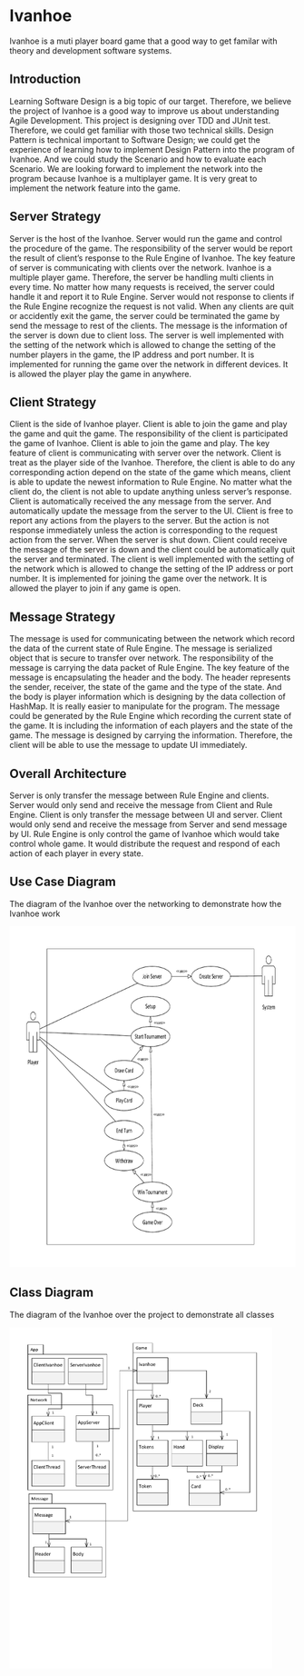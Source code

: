 Ivanhoe
===================================

Ivanhoe is a muti player board game that a good way to get familar with theory and development software systems.


Introduction
------------

Learning Software Design is a big topic of our target. Therefore, we believe the
project of Ivanhoe is a good way to improve us about understanding Agile Development.
This project is designing over TDD and JUnit test. Therefore, we could get familiar with
those two technical skills. Design Pattern is technical important to Software Design; we
could get the experience of learning how to implement Design Pattern into the program of
Ivanhoe. And we could study the Scenario and how to evaluate each Scenario. We are
looking forward to implement the network into the program because Ivanhoe is a multiplayer
game. It is very great to implement the network feature into the game.



Server Strategy
---------------

Server is the host of the Ivanhoe. Server would run the game and control the
procedure of the game. The responsibility of the server would be report the result of client’s
response to the Rule Engine of Ivanhoe. The key feature of server is communicating with
clients over the network. Ivanhoe is a multiple player game. Therefore, the server be
handling multi clients in every time. No matter how many requests is received, the server
could handle it and report it to Rule Engine. Server would not response to clients if the Rule
Engine recognize the request is not valid. When any clients are quit or accidently exit the
game, the server could be terminated the game by send the message to rest of the clients.
The message is the information of the server is down due to client loss. The server is well
implemented with the setting of the network which is allowed to change the setting of the
number players in the game, the IP address and port number. It is implemented for running
the game over the network in different devices. It is allowed the player play the game in
anywhere.


Client Strategy
---------------

Client is the side of Ivanhoe player. Client is able to join the game and play the game
and quit the game. The responsibility of the client is participated the game of Ivanhoe.
Client is able to join the game and play. The key feature of client is communicating with
server over the network. Client is treat as the player side of the Ivanhoe. Therefore, the
client is able to do any corresponding action depend on the state of the game which means,
client is able to update the newest information to Rule Engine. No matter what the client do,
the client is not able to update anything unless server’s response. Client is automatically
received the any message from the server. And automatically update the message from the
server to the UI. Client is free to report any actions from the players to the server. But the
action is not response immediately unless the action is corresponding to the request action
from the server. When the server is shut down. Client could receive the message of the
server is down and the client could be automatically quit the server and terminated. The
client is well implemented with the setting of the network which is allowed to change the
setting of the IP address or port number. It is implemented for joining the game over the
network. It is allowed the player to join if any game is open.


Message Strategy
----------------
The message is used for communicating between the network which record the data
of the current state of Rule Engine. The message is serialized object that is secure to
transfer over network. The responsibility of the message is carrying the data packet of Rule
Engine. The key feature of the message is encapsulating the header and the body. The
header represents the sender, receiver, the state of the game and the type of the state. And
the body is player information which is designing by the data collection of HashMap. It is
really easier to manipulate for the program. The message could be generated by the Rule
Engine which recording the current state of the game. It is including the information of
each players and the state of the game. The message is designed by carrying the
information. Therefore, the client will be able to use the message to update UI immediately.


Overall Architecture
--------------------

Server is only transfer the message between Rule Engine and clients. Server would
only send and receive the message from Client and Rule Engine. Client is only transfer the
message between UI and server. Client would only send and receive the message from
Server and send message by UI. Rule Engine is only control the game of Ivanhoe which
would take control whole game. It would distribute the request and respond of each action
of each player in every state.


Use Case Diagram
----------------

The diagram of the Ivanhoe over the networking to demonstrate how the Ivanhoe
work

<img src="Report/Images/Use Case Diagram.pdf" height="600" alt="Screenshot"/> 


Class Diagram
----------------

The diagram of the Ivanhoe over the project to demonstrate all classes

<img src="Report/Images/Class Diagram.pdf" height="600" alt="Screenshot"/> 